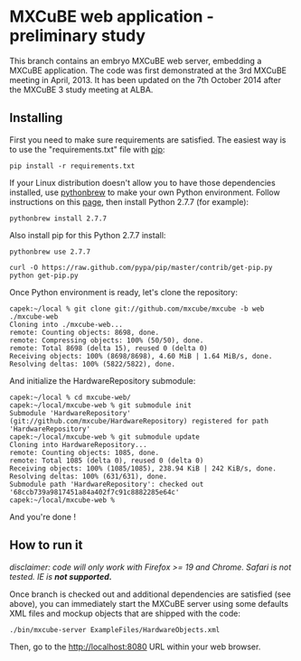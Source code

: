# MXCuBE web application - preliminary study

This branch contains an embryo MXCuBE web server, embedding
a MXCuBE application. The code was first demonstrated at the
3rd MXCuBE meeting in April, 2013. It has been updated on
the 7th October 2014 after the MXCuBE 3 study meeting at
ALBA.

## Installing

First you need to make sure requirements are satisfied.
The easiest way is to use the "requirements.txt" file with
[pip](https://pip.readthedocs.org/en/latest/):

    pip install -r requirements.txt

If your Linux distribution doesn't allow you to have those
dependencies installed, use [pythonbrew](https://github.com/utahta/pythonbrew) to make your own
Python environment. Follow instructions on this [page](https://pypi.python.org/pypi/pythonbrew/),
then install Python 2.7.7 (for example):

    pythonbrew install 2.7.7
    
Also install pip for this Python 2.7.7 install:
 
    pythonbrew use 2.7.7
    
    curl -O https://raw.github.com/pypa/pip/master/contrib/get-pip.py
    python get-pip.py
    

Once Python environment is ready, let's clone the repository:
    
    capek:~/local % git clone git://github.com/mxcube/mxcube -b web ./mxcube-web
    Cloning into ./mxcube-web...
    remote: Counting objects: 8698, done.
    remote: Compressing objects: 100% (50/50), done.
    remote: Total 8698 (delta 15), reused 0 (delta 0)
    Receiving objects: 100% (8698/8698), 4.60 MiB | 1.64 MiB/s, done.
    Resolving deltas: 100% (5822/5822), done.
    
And initialize the HardwareRepository submodule:
    
    capek:~/local % cd mxcube-web/
    capek:~/local/mxcube-web % git submodule init
    Submodule 'HardwareRepository' (git://github.com/mxcube/HardwareRepository) registered for path 'HardwareRepository'
    capek:~/local/mxcube-web % git submodule update
    Cloning into HardwareRepository...
    remote: Counting objects: 1085, done.
    remote: Total 1085 (delta 0), reused 0 (delta 0)
    Receiving objects: 100% (1085/1085), 238.94 KiB | 242 KiB/s, done.
    Resolving deltas: 100% (631/631), done.
    Submodule path 'HardwareRepository': checked out '68ccb739a9817451a84a402f7c91c8882285e64c'
    capek:~/local/mxcube-web %

And you're done !

## How to run it

*disclaimer: code will only work with Firefox >= 19 and Chrome. Safari is not tested. IE is **not supported.***

Once branch is checked out and additional dependencies are satisfied (see above), you can
immediately start the MXCuBE server using some defaults XML files and mockup objects that
are shipped with the code:

    ./bin/mxcube-server ExampleFiles/HardwareObjects.xml
    
Then, go to the [http://localhost:8080](http://localhost:8080) URL within your web browser.

